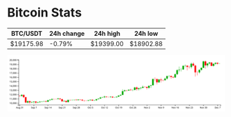 # Bitcoin Stats

BTC/USDT|24h change|24h high|24h low|
|---|---|---|---|
|$19175.98|-0.79%|$19399.00|$18902.88|

<img src="./chart.svg">
